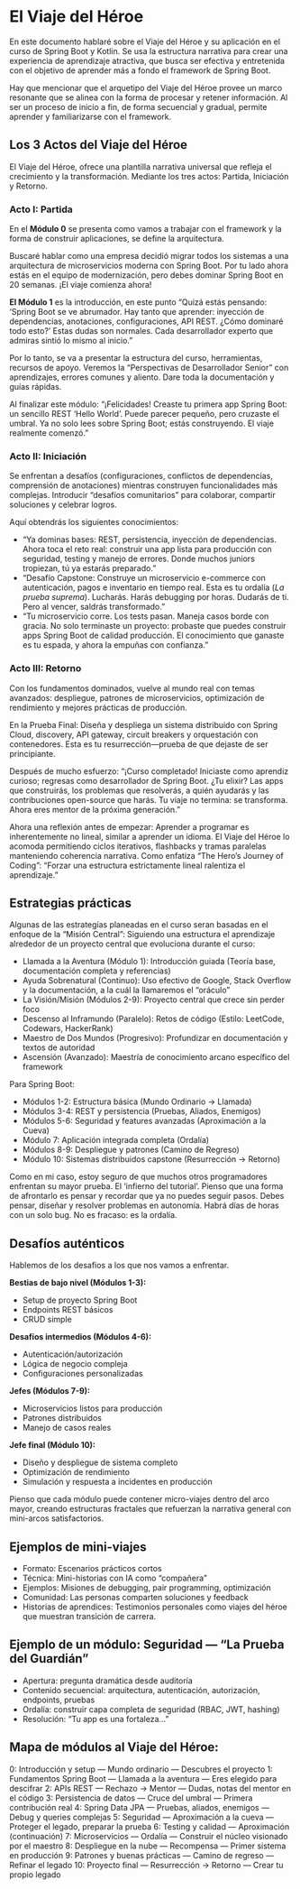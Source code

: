 # El Viaje del Héroe

En este documento hablaré sobre el Viaje del Héroe y su aplicación en el curso de Spring Boot y Kotlin. Se usa la
estructura narrativa para crear una experiencia de aprendizaje atractiva, que busca ser efectiva y entretenida con el
objetivo de aprender más a fondo el framework de Spring Boot.

Hay que mencionar que el arquetipo del Viaje del Héroe provee un marco resonante que se alinea con la forma de procesar
y retener información. Al ser un proceso de inicio a fin, de forma secuencial y gradual, permite aprender y
familiarizarse con el framework.

## Los 3 Actos del Viaje del Héroe

El Viaje del Héroe, ofrece una plantilla narrativa universal que refleja el crecimiento y la transformación. Mediante
los tres actos: Partida, Iniciación y Retorno.

### Acto I: Partida

En el **Módulo 0** se presenta como vamos a trabajar con el framework y la forma de construir aplicaciones, se define la
arquitectura.

Buscaré hablar como una empresa decidió migrar todos los sistemas a una arquitectura de microservicios moderna con
Spring Boot. Por tu lado ahora estás en el equipo de modernización, pero debes dominar Spring Boot en 20 semanas. ¡El
viaje comienza ahora!

**El Módulo 1** es la introducción, en este punto “Quizá estás pensando: ‘Spring Boot se ve abrumador. Hay tanto que
aprender: inyección de dependencias, anotaciones, configuraciones, API REST. ¿Cómo dominaré todo esto?’ Estas dudas son
normales. Cada desarrollador experto que admiras sintió lo mismo al inicio.”

Por lo tanto, se va a presentar la estructura del curso, herramientas, recursos de apoyo. Veremos la “Perspectivas de
Desarrollador Senior” con aprendizajes, errores comunes y aliento. Dare toda la documentación y guías rápidas.

Al finalizar este módulo: “¡Felicidades! Creaste tu primera app Spring Boot: un sencillo REST ‘Hello World’. Puede
parecer pequeño, pero cruzaste el umbral. Ya no solo lees sobre Spring Boot; estás construyendo. El viaje realmente
comenzó.”

### Acto II: Iniciación

Se enfrentan a desafíos (configuraciones, conflictos de dependencias, comprensión de anotaciones) mientras construyen
funcionalidades más complejas. Introducir “desafíos comunitarios” para colaborar, compartir soluciones y celebrar
logros.

Aquí obtendrás los siguientes conocimientos:

- “Ya dominas bases: REST, persistencia, inyección de dependencias. Ahora toca el reto real: construir una app lista
  para producción con seguridad, testing y manejo de errores. Donde muchos juniors tropiezan, tú ya estarás preparado.”
- “Desafío Capstone: Construye un microservicio e-commerce con autenticación, pagos e inventario en tiempo real. Esta es
  tu ordalía (*La prueba suprema*). Lucharás. Harás debugging por horas. Dudarás de ti. Pero al vencer, saldrás
  transformado.”
- “Tu microservicio corre. Los tests pasan. Maneja casos borde con gracia. No solo terminaste un proyecto: probaste que
  puedes construir apps Spring Boot de calidad producción. El conocimiento que ganaste es tu espada, y ahora la empuñas
  con confianza.”

### Acto III: Retorno

Con los fundamentos dominados, vuelve al mundo real con temas avanzados: despliegue, patrones de microservicios,
optimización de rendimiento y mejores prácticas de producción.

En la Prueba Final: Diseña y despliega un sistema distribuido con Spring Cloud, discovery, API gateway, circuit breakers
y orquestación con contenedores. Esta es tu resurrección—prueba de que dejaste de ser principiante.

Después de mucho esfuerzo: “¡Curso completado! Iniciaste como aprendiz curioso; regresas como desarrollador de Spring
Boot. ¿Tu elixir? Las apps que construirás, los problemas que resolverás, a quién ayudarás y las contribuciones
open-source que harás. Tu viaje no termina: se transforma. Ahora eres mentor de la próxima generación.”

Ahora una reflexión antes de empezar: Aprender a programar es inherentemente no lineal, similar a aprender un idioma. El
Viaje del Héroe lo acomoda permitiendo ciclos iterativos, flashbacks y tramas paralelas manteniendo coherencia
narrativa. Como enfatiza “The Hero’s Journey of Coding”: “Forzar una estructura estrictamente lineal ralentiza el
aprendizaje.”

## Estrategias prácticas

Algunas de las estrategías planeadas en el curso seran basadas en el enfoque de la “Misión Central”: Siguiendo una
estructura el aprendizaje alrededor de un proyecto central que evoluciona durante el curso:

- Llamada a la Aventura (Módulo 1): Introducción guiada (Teoría base, documentación completa y referencias)
- Ayuda Sobrenatural (Continuo): Uso efectivo de Google, Stack Overflow y la documentación, a la cuál la llamaremos el
  “oráculo”
- La Visión/Misión (Módulos 2-9): Proyecto central que crece sin perder foco
- Descenso al Inframundo (Paralelo): Retos de código (Estilo: LeetCode, Codewars, HackerRank)
- Maestro de Dos Mundos (Progresivo): Profundizar en documentación y textos de autoridad
- Ascensión (Avanzado): Maestría de conocimiento arcano específico del framework

Para Spring Boot:

- Módulos 1-2: Estructura básica (Mundo Ordinario → Llamada)
- Módulos 3-4: REST y persistencia (Pruebas, Aliados, Enemigos)
- Módulos 5-6: Seguridad y features avanzadas (Aproximación a la Cueva)
- Módulo 7: Aplicación integrada completa (Ordalía)
- Módulos 8-9: Despliegue y patrones (Camino de Regreso)
- Módulo 10: Sistemas distribuidos capstone (Resurrección → Retorno)

Como en mi caso, estoy seguro de que muchos otros programadores enfrentan su mayor prueba. El ‘infierno del tutorial’.
Pienso que una forma de afrontarlo es pensar y recordar que ya no puedes seguir pasos. Debes pensar, diseñar y resolver
problemas en autonomía. Habrá días de horas con un solo bug. No es fracaso: es la ordalía.

## Desafíos auténticos

Hablemos de los desafios a los que nos vamos a enfrentar.

**Bestias de bajo nivel (Módulos 1-3):**

- Setup de proyecto Spring Boot
- Endpoints REST básicos
- CRUD simple

**Desafíos intermedios (Módulos 4-6):**

- Autenticación/autorización
- Lógica de negocio compleja
- Configuraciones personalizadas

**Jefes (Módulos 7-9):**

- Microservicios listos para producción
- Patrones distribuidos
- Manejo de casos reales

**Jefe final (Módulo 10):**

- Diseño y despliegue de sistema completo
- Optimización de rendimiento
- Simulación y respuesta a incidentes en producción

Pienso que cada módulo puede contener micro-viajes dentro del arco mayor, creando estructuras fractales que refuerzan la
narrativa general con mini-arcos satisfactorios.

## Ejemplos de mini-viajes

- Formato: Escenarios prácticos cortos
- Técnica: Mini-historias con IA como “compañera”
- Ejemplos: Misiones de debugging, pair programming, optimización
- Comunidad: Las personas comparten soluciones y feedback
- Historias de aprendices: Testimonios personales como viajes del héroe que muestran transición de carrera.

## Ejemplo de un módulo: Seguridad — “La Prueba del Guardián”

- Apertura: pregunta dramática desde auditoría
- Contenido secuencial: arquitectura, autenticación, autorización, endpoints, pruebas
- Ordalía: construir capa completa de seguridad (RBAC, JWT, hashing)
- Resolución: “Tu app es una fortaleza…”

## Mapa de módulos al Viaje del Héroe:

0: Introducción y setup — Mundo ordinario — Descubres el proyecto
1: Fundamentos Spring Boot — Llamada a la aventura — Eres elegido para descifrar
2: APIs REST — Rechazo → Mentor — Dudas, notas del mentor en el código
3: Persistencia de datos — Cruce del umbral — Primera contribución real
4: Spring Data JPA — Pruebas, aliados, enemigos — Debug y queries complejas
5: Seguridad — Aproximación a la cueva — Proteger el legado, preparar la prueba
6: Testing y calidad — Aproximación (continuación)
7: Microservicios — Ordalía — Construir el núcleo visionado por el maestro
8: Despliegue en la nube — Recompensa — Primer sistema en producción
9: Patrones y buenas prácticas — Camino de regreso — Refinar el legado
10: Proyecto final — Resurrección → Retorno — Crear tu propio legado
